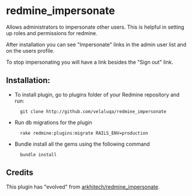 redmine_impersonate
===================

Allows administrators to impersonate other users. This is helpful in
setting up roles and permissions for redmine.

After installation you can see "Impersonate" links in the admin user
list and on the users profile.

To stop impersonating you will have a link besides the "Sign out" link.

Installation:
-------------

- To install plugin, go to plugins folder of your Redmine repository and run:

        git clone http://github.com/velaluqa/redmine_impersonate

- Run db migrations for the plugin

        rake redmine:plugins:migrate RAILS_ENV=production

- Bundle install all the gems using the following command

        bundle install

Credits
-------

This plugin has "evolved" from [arkhitech/redmine_impersonate](https://github.com/arkhitech/redmine_impersonate).
